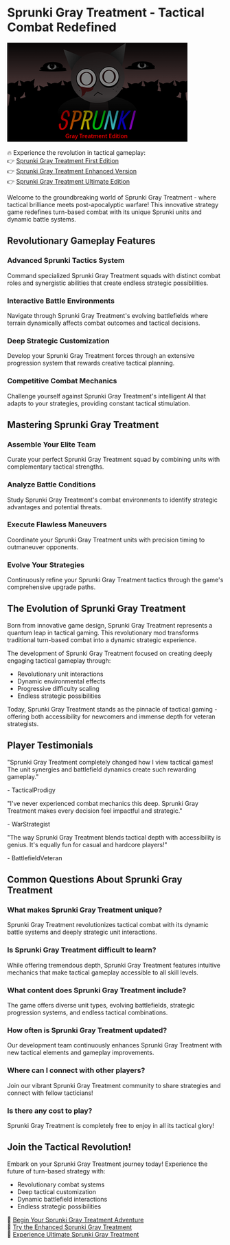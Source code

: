 # Sprunki Gray Treatment - Tactical Combat Redefined

![Sprunki Gray Treatment](https://raw.githubusercontent.com/sprunkiscrunkly/sprunki-gray-treatment/refs/heads/main/sprunki-gray-treatment.png "Sprunki Gray Treatment")

🔥 Experience the revolution in tactical gameplay:  
👉 [Sprunki Gray Treatment First Edition](https://sprunksters.com/sprunki-gray-treatment/ "Sprunki Gray Treatment")  
👉 [Sprunki Gray Treatment Enhanced Version](https://sprunkiscrunkly.com/sprunki-gray-treatment/ "Sprunki Gray Treatment")  
👉 [Sprunki Gray Treatment Ultimate Edition](https://sprunkipyramixed.com/sprunki-gray-treatment/ "Sprunki Gray Treatment")  

Welcome to the groundbreaking world of Sprunki Gray Treatment - where tactical brilliance meets post-apocalyptic warfare! This innovative strategy game redefines turn-based combat with its unique Sprunki units and dynamic battle systems.

## Revolutionary Gameplay Features

### Advanced Sprunki Tactics System
Command specialized Sprunki Gray Treatment squads with distinct combat roles and synergistic abilities that create endless strategic possibilities.

### Interactive Battle Environments
Navigate through Sprunki Gray Treatment's evolving battlefields where terrain dynamically affects combat outcomes and tactical decisions.

### Deep Strategic Customization
Develop your Sprunki Gray Treatment forces through an extensive progression system that rewards creative tactical planning.

### Competitive Combat Mechanics
Challenge yourself against Sprunki Gray Treatment's intelligent AI that adapts to your strategies, providing constant tactical stimulation.

## Mastering Sprunki Gray Treatment

### Assemble Your Elite Team
Curate your perfect Sprunki Gray Treatment squad by combining units with complementary tactical strengths.

### Analyze Battle Conditions
Study Sprunki Gray Treatment's combat environments to identify strategic advantages and potential threats.

### Execute Flawless Maneuvers
Coordinate your Sprunki Gray Treatment units with precision timing to outmaneuver opponents.

### Evolve Your Strategies
Continuously refine your Sprunki Gray Treatment tactics through the game's comprehensive upgrade paths.

## The Evolution of Sprunki Gray Treatment

Born from innovative game design, Sprunki Gray Treatment represents a quantum leap in tactical gaming. This revolutionary mod transforms traditional turn-based combat into a dynamic strategic experience.

The development of Sprunki Gray Treatment focused on creating deeply engaging tactical gameplay through:
- Revolutionary unit interactions
- Dynamic environmental effects
- Progressive difficulty scaling
- Endless strategic possibilities

Today, Sprunki Gray Treatment stands as the pinnacle of tactical gaming - offering both accessibility for newcomers and immense depth for veteran strategists.

## Player Testimonials

"Sprunki Gray Treatment completely changed how I view tactical games! The unit synergies and battlefield dynamics create such rewarding gameplay."

\- TacticalProdigy

"I've never experienced combat mechanics this deep. Sprunki Gray Treatment makes every decision feel impactful and strategic."

\- WarStrategist

"The way Sprunki Gray Treatment blends tactical depth with accessibility is genius. It's equally fun for casual and hardcore players!"

\- BattlefieldVeteran

## Common Questions About Sprunki Gray Treatment

### What makes Sprunki Gray Treatment unique?
Sprunki Gray Treatment revolutionizes tactical combat with its dynamic battle systems and deeply strategic unit interactions.

### Is Sprunki Gray Treatment difficult to learn?
While offering tremendous depth, Sprunki Gray Treatment features intuitive mechanics that make tactical gameplay accessible to all skill levels.

### What content does Sprunki Gray Treatment include?
The game offers diverse unit types, evolving battlefields, strategic progression systems, and endless tactical combinations.

### How often is Sprunki Gray Treatment updated?
Our development team continuously enhances Sprunki Gray Treatment with new tactical elements and gameplay improvements.

### Where can I connect with other players?
Join our vibrant Sprunki Gray Treatment community to share strategies and connect with fellow tacticians!

### Is there any cost to play?
Sprunki Gray Treatment is completely free to enjoy in all its tactical glory!

## Join the Tactical Revolution!

Embark on your Sprunki Gray Treatment journey today! Experience the future of turn-based strategy with:
- Revolutionary combat systems
- Deep tactical customization
- Dynamic battlefield interactions
- Endless strategic possibilities

🚀 [Begin Your Sprunki Gray Treatment Adventure](https://sprunksters.com/sprunki-gray-treatment/)  
🚀 [Try the Enhanced Sprunki Gray Treatment](https://sprunkiscrunkly.com/sprunki-gray-treatment/)  
🚀 [Experience Ultimate Sprunki Gray Treatment](https://sprunkipyramixed.com/sprunki-gray-treatment/)
